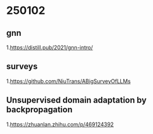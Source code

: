 # 250102
## gnn
1.https://distill.pub/2021/gnn-intro/
## surveys
1.https://github.com/NiuTrans/ABigSurveyOfLLMs
## Unsupervised domain adaptation by backpropagation
1.https://zhuanlan.zhihu.com/p/469124392
